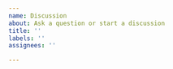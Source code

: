 ```yaml
---
name: Discussion
about: Ask a question or start a discussion
title: ''
labels: ''
assignees: ''

---
```


<!--
Please use the GitHub Discussions tool! We prefer to use issues to track bugs, new features, and enhancements.

https://github.com/online-ml/river/discussions
-->
